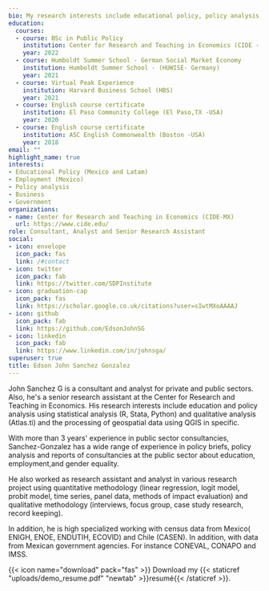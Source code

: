 ```yaml
---
bio: My research interests include educational policy, policy analysis, economic development, employment law, government.
education:
  courses:
  - course: BSc in Public Policy
    institution: Center for Research and Teaching in Economics (CIDE - MX)
    year: 2022
  - course: Humboldt Summer School - German Social Market Economy
    institution: Humboldt Summer School - (HUWISE- Germany)
    year: 2021
  - course: Virtual Peak Experience
    institution: Harvard Business School (HBS)
    year: 2021
  - course: English course certificate
    institution: El Paso Community College (El Paso,TX -USA)
    year: 2020
  - course: English course certificate
    institution: ASC English Commonwealth (Boston -USA)
    year: 2018
email: ""
highlight_name: true
interests:
- Educational Policy (Mexico and Latam)
- Employment (Mexico)
- Policy analysis
- Business
- Government
organizations:
- name: Center for Research and Teaching in Economics (CIDE-MX)
  url: https://www.cide.edu/
role: Consultant, Analyst and Senior Research Assistant 
social:
- icon: envelope
  icon_pack: fas
  link: /#contact
- icon: twitter
  icon_pack: fab
  link: https://twitter.com/SDPInstitute
- icon: graduation-cap
  icon_pack: fas
  link: https://scholar.google.co.uk/citations?user=sIwtMXoAAAAJ
- icon: github
  icon_pack: fab
  link: https://github.com/EdsonJohnSG
- icon: linkedin
  icon_pack: fab
  link: https://www.linkedin.com/in/johnsga/
superuser: true
title: Edson John Sanchez Gonzalez
---
```


John Sanchez G is a consultant and analyst for private and public sectors. Also, he's a senior research assistant at the Center for Research and Teaching in Economics. His research interests include education and policy analysis using statistical analysis (R, Stata, Python) and qualitative analysis (Atlas.ti) and the processing of geospatial data using QGIS in specific.


With more than 3 years' experience in public sector consultancies, Sanchez-Gonzalez has a wide range of experience in policy briefs, policy analysis and reports of consultancies at the public sector about education, employment,and gender equality. 


He also worked as research assistant and analyst in various research project using quantitative methodology (linear regression, logit model, probit model, time series, panel data, methods of impact evaluation) and qualitative methodology (interviews, focus group, case study research, record keeping). 


In addition, he is high specialized working with census data from Mexico( ENIGH, ENOE, ENDUTIH, ECOVID) and Chile (CASEN). In addition, with data from Mexican government agencies. For instance CONEVAL, CONAPO and IMSS.


{{< icon name="download" pack="fas" >}} Download my {{< staticref "uploads/demo_resume.pdf" "newtab" >}}resumé{{< /staticref >}}.
